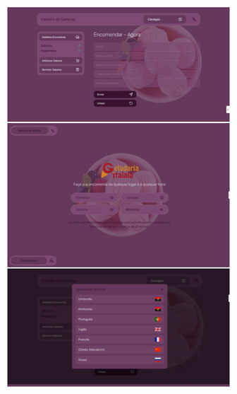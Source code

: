 <img src="public/fotos-projecto/gelado.jpeg" alt="apresentacaorepositorio" />
<img src="public/fotos-projecto/home.jpeg" alt="apresentacaorepositorio" />
<img src="public/fotos-projecto/projecto-gelado-01.jpeg" alt="apresentacaorepositorio" />

